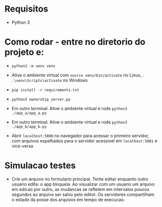 # Requisitos

- Python 3

# Como rodar - entre no diretorio do projeto e:

- `python3 -m venv venv`

- Ative o ambiente virtual com `source venv/bin/activate` no Linux, `. .\venv\Scripts\activate` no Windows

- `pip install -r requirements.txt`

- `python3 ownership_server.py`

- Em outro terminal: Ative o ambiente virtual e rode `python3 ./app_a/app_a.py`

- Em outro terminal: Ative o ambiente virtual e rode `python3 ./app_b/app_b.py`

- Abrir `localhost:5000` no navegador para acessar o primeiro servidor, com arquivos espelhados para o servidor acessivel em `localhost:5001` e vice-versa

# Simulacao testes

- Crie um arquivo no formulario principal. Tente editar enquanto outro usuario edita: o app bloqueia. Ao visualizar com um usuario um arquivo em edicao por outro, as mudancas se refletem em intervalos poucos segundos ao arquivo ser salvo pelo editor. Os servidores compartilham o estado da posse dos arquivos em tempo de execucao.
